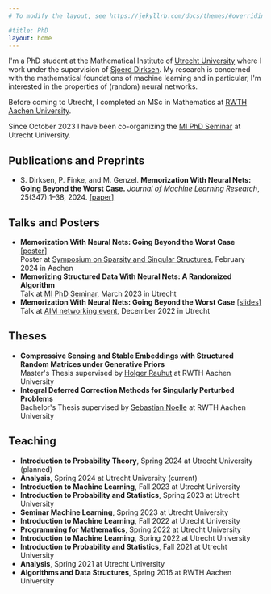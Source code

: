```yaml
---
# To modify the layout, see https://jekyllrb.com/docs/themes/#overriding-theme-defaults

#title: PhD
layout: home
---
```


I'm a PhD student at the Mathematical Institute of [Utrecht University][UU] where I work under the supervision of [Sjoerd Dirksen][Sjoerd Dirksen]. My research is concerned with the mathematical foundations of machine learning and in particular, I'm interested in the properties of (random) neural networks.

Before coming to Utrecht, I completed an MSc in Mathematics at [RWTH Aachen University][RWTH].

Since October 2023 I have been co-organizing the [MI PhD Seminar][UU MI PhD Seminar] at Utrecht University.


## Publications and Preprints

- S. Dirksen, P. Finke, and M. Genzel. **Memorization With Neural Nets: Going Beyond the Worst Case.** *Journal of Machine Learning Research*, 25(347):1–38, 2024. [\[paper\]](https://jmlr.org/papers/v25/23-1376.html)


## Talks and Posters

- **Memorization With Neural Nets: Going Beyond the Worst Case** [\[poster\]](files/2024-02_memorization_poster.pdf)\
Poster at [Symposium on Sparsity and Singular Structures][Symposium on Sparsity and Singular Structures], February 2024 in Aachen
- **Memorizing Structured Data With Neural Nets: A Randomized Algorithm**\
Talk at [MI PhD Seminar][UU MI PhD Seminar], March 2023 in Utrecht
- **Memorization With Neural Nets: Going Beyond the Worst Case** [\[slides\]](files/2022-12_aim.pdf)\
Talk at [AIM networking event][AIM], December 2022 in Utrecht


## Theses

- **Compressive Sensing and Stable Embeddings with Structured Random Matrices under Generative Priors**\
Master's Thesis supervised by [Holger Rauhut][Holger Rauhut] at RWTH Aachen University
- **Integral Deferred Correction Methods for Singularly Perturbed Problems**\
Bachelor's Thesis supervised by [Sebastian Noelle][Sebastian Noelle] at RWTH Aachen University


## Teaching

- **Introduction to Probability Theory**, Spring 2024 at Utrecht University (planned)
- **Analysis**, Spring 2024 at Utrecht University (current)
- **Introduction to Machine Learning**, Fall 2023 at Utrecht University
- **Introduction to Probability and Statistics**, Spring 2023 at Utrecht University
- **Seminar Machine Learning**, Spring 2023 at Utrecht University
- **Introduction to Machine Learning**, Fall 2022 at Utrecht University
- **Programming for Mathematics**, Spring 2022 at Utrecht University
- **Introduction to Machine Learning**, Spring 2022 at Utrecht University
- **Introduction to Probability and Statistics**, Fall 2021 at Utrecht University
- **Analysis**, Spring 2021 at Utrecht University
- **Algorithms and Data Structures**, Spring 2016 at RWTH Aachen University



[UU]: https://www.uu.nl/
[RWTH]: https://www.rwth-aachen.de/

[AIM]: https://aimath.nl/
[Symposium on Sparsity and Singular Structures]: https://sfb1481.rwth-aachen.de/symposium24
[UU MI PhD Seminar]: https://sites.google.com/view/marcurcoiranzo/seminars/mi-utrecht-phd-seminar

[Sjoerd Dirksen]: https://www.uu.nl/medewerkers/SDirksen
[Holger Rauhut]: https://www.mathc.rwth-aachen.de/en/~rauhut/home
[Sebastian Noelle]: https://www.igpm.rwth-aachen.de/team/noelle
